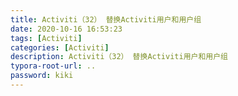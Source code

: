 ```yaml
---
title: Activiti（32） 替换Activiti用户和用户组
date: 2020-10-16 16:53:23
tags: [Activiti]
categories: [Activiti]
description: Activiti（32） 替换Activiti用户和用户组
typora-root-url: ..
password: kiki
---
```

